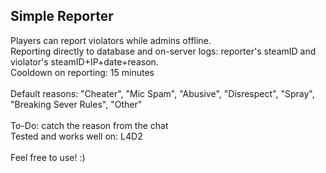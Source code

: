 ## Simple Reporter

Players can report violators while admins offline. <br />Reporting directly to database and on-server logs: reporter's steamID and violator's steamID+IP+date+reason.<br />
Cooldown on reporting: 15 minutes<br /><br />
Default reasons: "Cheater", "Mic Spam", "Abusive", "Disrespect", "Spray", "Breaking Sever Rules", "Other"<br /><br />
To-Do: catch the reason from the chat<br />
Tested and works well on: L4D2
<br /><br />
Feel free to use! :)
